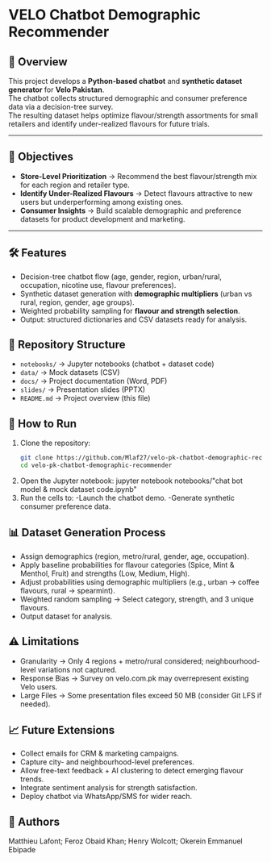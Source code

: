 # VELO Chatbot Demographic Recommender  

## 📌 Overview  
This project develops a **Python-based chatbot** and **synthetic dataset generator** for **Velo Pakistan**.  
The chatbot collects structured demographic and consumer preference data via a decision-tree survey.  
The resulting dataset helps optimize flavour/strength assortments for small retailers and identify under-realized flavours for future trials.  

---

## 🎯 Objectives  
- **Store-Level Prioritization** → Recommend the best flavour/strength mix for each region and retailer type.  
- **Identify Under-Realized Flavours** → Detect flavours attractive to new users but underperforming among existing ones.  
- **Consumer Insights** → Build scalable demographic and preference datasets for product development and marketing.  

---

## 🛠️ Features  
- Decision-tree chatbot flow (age, gender, region, urban/rural, occupation, nicotine use, flavour preferences).  
- Synthetic dataset generation with **demographic multipliers** (urban vs rural, region, gender, age groups).  
- Weighted probability sampling for **flavour and strength selection**.  
- Output: structured dictionaries and CSV datasets ready for analysis.  


## 📂 Repository Structure  

- `notebooks/` → Jupyter notebooks (chatbot + dataset code)  
- `data/` → Mock datasets (CSV)  
- `docs/` → Project documentation (Word, PDF)  
- `slides/` → Presentation slides (PPTX)  
- `README.md` → Project overview (this file)  




## 🚀 How to Run  
1. Clone the repository:  
   ```bash
   git clone https://github.com/Mlaf27/velo-pk-chatbot-demographic-recommender.git
   cd velo-pk-chatbot-demographic-recommender
2. Open the Jupyter notebook:
jupyter notebook notebooks/"chat bot model & mock dataset code.ipynb"
3. Run the cells to:
-Launch the chatbot demo.
-Generate synthetic consumer preference data.

## 📊 Dataset Generation Process

- Assign demographics (region, metro/rural, gender, age, occupation).
- Apply baseline probabilities for flavour categories (Spice, Mint & Menthol, Fruit) and strengths (Low, Medium, High).
- Adjust probabilities using demographic multipliers (e.g., urban → coffee flavours, rural → spearmint).
- Weighted random sampling → Select category, strength, and 3 unique flavours.
- Output dataset for analysis.

## ⚠️ Limitations
- Granularity → Only 4 regions + metro/rural considered; neighbourhood-level variations not captured.
- Response Bias → Survey on velo.com.pk may overrepresent existing Velo users.
- Large Files → Some presentation files exceed 50 MB (consider Git LFS if needed).

## 📈 Future Extensions
- Collect emails for CRM & marketing campaigns.
- Capture city- and neighbourhood-level preferences.
- Allow free-text feedback + AI clustering to detect emerging flavour trends.
- Integrate sentiment analysis for strength satisfaction.
- Deploy chatbot via WhatsApp/SMS for wider reach.

## 👥 Authors
Matthieu Lafont;
Feroz Obaid Khan;
Henry Wolcott;
Okerein Emmanuel Ebipade
